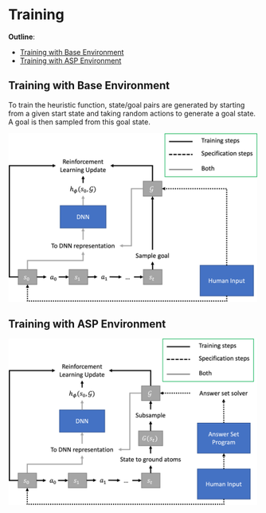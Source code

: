 # Training

**Outline**:
- [Training with Base Environment](#training-with-base-environment)
- [Training with ASP Environment](#training-with-asp-environment)


## Training with Base Environment
To train the heuristic function, state/goal pairs are generated by starting from a given start state and taking random actions to generate a goal state. A goal is then sampled from this goal state.

<img src="./misc/images/training.png" width="500">

## Training with ASP Environment

<img src="./misc/images/training_asp.png" width="500">

